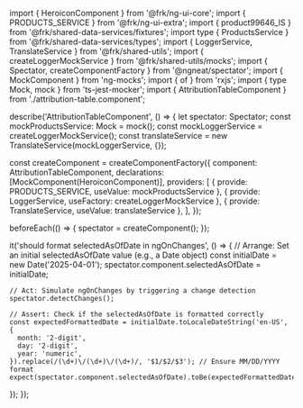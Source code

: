 import { HeroiconComponent } from '@frk/ng-ui-core';
import { PRODUCTS_SERVICE } from '@frk/ng-ui-extra';
import { product99646_IS } from '@frk/shared-data-services/fixtures';
import type { ProductsService } from '@frk/shared-data-services/types';
import { LoggerService, TranslateService } from '@frk/shared-utils';
import { createLoggerMockService } from '@frk/shared-utils/mocks';
import { Spectator, createComponentFactory } from '@ngneat/spectator';
import { MockComponent } from 'ng-mocks';
import { of } from 'rxjs';
import { type Mock, mock } from 'ts-jest-mocker';
import { AttributionTableComponent } from './attribution-table.component';

describe('AttributionTableComponent', () => {
  let spectator: Spectator<AttributionTableComponent>;
  const mockProductsService: Mock<ProductsService> = mock<ProductsService>();
  const mockLoggerService = createLoggerMockService();
  const translateService = new TranslateService(mockLoggerService, {});

  const createComponent = createComponentFactory({
    component: AttributionTableComponent,
    declarations: [MockComponent(HeroiconComponent)],
    providers: [
      { provide: PRODUCTS_SERVICE, useValue: mockProductsService },
      { provide: LoggerService, useFactory: createLoggerMockService },
      { provide: TranslateService, useValue: translateService },
    ],
  });

  beforeEach(() => {
    spectator = createComponent();
  });

  it('should format selectedAsOfDate in ngOnChanges', () => {
    // Arrange: Set an initial selectedAsOfDate value (e.g., a Date object)
    const initialDate = new Date('2025-04-01');
    spectator.component.selectedAsOfDate = initialDate;

    // Act: Simulate ngOnChanges by triggering a change detection
    spectator.detectChanges();

    // Assert: Check if the selectedAsOfDate is formatted correctly
    const expectedFormattedDate = initialDate.toLocaleDateString('en-US', {
      month: '2-digit',
      day: '2-digit',
      year: 'numeric',
    }).replace(/(\d+)\/(\d+)\/(\d+)/, '$1/$2/$3'); // Ensure MM/DD/YYYY format
    expect(spectator.component.selectedAsOfDate).toBe(expectedFormattedDate);
  });
});